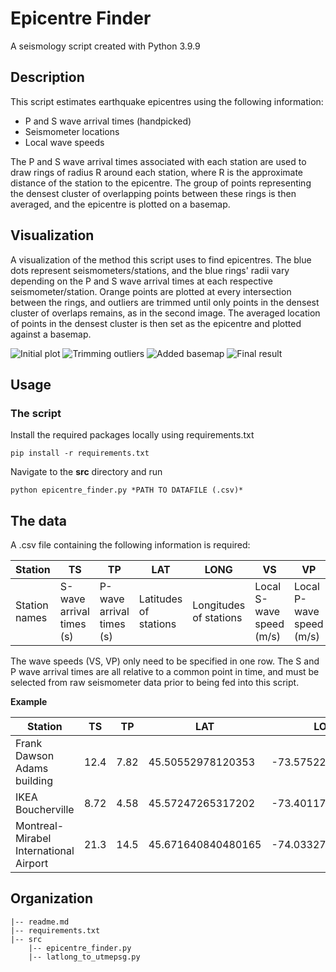 # Epicentre Finder

A seismology script created with Python 3.9.9

## Description

This script estimates earthquake epicentres using the following information:
* P and S wave arrival times (handpicked)
* Seismometer locations
* Local wave speeds

The P and S wave arrival times associated with each station are used to draw rings of radius R around each station, where R is the approximate distance of the station to the epicentre. The group of points representing the densest cluster of overlapping points between these rings is then averaged, and the epicentre is plotted on a basemap.

## Visualization

A visualization of the method this script uses to find epicentres. The blue dots represent seismometers/stations, and the blue rings' radii vary depending on the P and S wave arrival times at each respective seismometer/station. Orange points are plotted at every intersection between the rings, and outliers are trimmed until only points in the densest cluster of overlaps remains, as in the second image. The averaged location of points in the densest cluster is then set as the epicentre and plotted against a basemap. 

![Initial plot](https://i.imgur.com/u6Gj408.png)
![Trimming outliers](https://i.imgur.com/HCF2qjm.png)
![Added basemap](https://i.imgur.com/9P2VTST.png)
![Final result](https://i.imgur.com/JL3vCrU.png)

## Usage

### The script

Install the required packages locally using requirements.txt

```
pip install -r requirements.txt
```

Navigate to the **src** directory and run

```
python epicentre_finder.py *PATH TO DATAFILE (.csv)*
```

## The data

A .csv file containing the following information is required:

Station | TS | TP | LAT | LONG | VS | VP
---|---|---|---|---|---|---
Station names | S-wave arrival times (s) | P-wave arrival times (s) | Latitudes of stations | Longitudes of stations | Local S-wave speed (m/s) | Local P-wave speed (m/s)

The wave speeds (VS, VP) only need to be specified in one row. The S and P wave arrival times are all relative to a common point in time, and must be selected from raw seismometer data prior to being fed into this script.



**Example**

Station | TS | TP | LAT | LONG | VS | VP
---|---|---|---|---|---|---
Frank Dawson Adams building | 12.4 | 7.82 | 45.50552978120353 | -73.57522984289152 | 2300 | 4680
IKEA Boucherville | 8.72 | 4.58 | 45.57247265317202 | -73.40117329505202 | |
Montreal-Mirabel International Airport | 21.3 | 14.5 | 45.671640840480165 | -74.03327505426336 | |

## Organization
```
|-- readme.md
|-- requirements.txt
|-- src
    |-- epicentre_finder.py 
    |-- latlong_to_utmepsg.py
```









